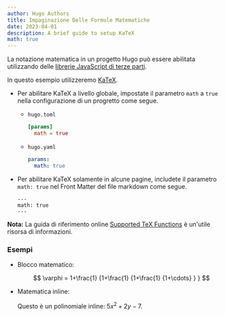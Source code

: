 ```yaml
---
author: Hugo Authors
title: Impaginazione Delle Formule Matematiche
date: 2023-04-01
description: A brief guide to setup KaTeX
math: true
---
```


La notazione matematica in un progetto Hugo può essere abilitata utilizzando delle
[librerie JavaScript di terze parti](https://github.com/hugo-sid/hugo-blog-awesome/blob/main/layouts/partials/helpers/katex.html).

<!--more-->

In questo esempio utilizzeremo [KaTeX](https://katex.org/).

- Per abilitare KaTeX a livello globale, impostate il parametro `math` a `true` nella configurazione di un progretto come segue.

  - `hugo.toml`
    ```toml
    [params]
      math = true
    ```
  - `hugo.yaml`
    ```yaml
    params:
      math: true
    ```
- Per abilitare KaTeX solamente in alcune pagine, includete il parametro `math: true` nel
  Front Matter del file markdown come segue.

  ```
  ---
  math: true
  ---
  ```

**Nota:** La guida di riferimento online
[Supported TeX Functions](https://katex.org/docs/supported.html) è un'utile risorsa di informazioni.

### Esempi

- Blocco matematico:

  $$
  \varphi = 1+\frac{1} {1+\frac{1} {1+\frac{1} {1+\cdots} } }
  $$

- Matematica inline:

  Questo è un polinomiale inline: $5x^2 + 2y -7$.
